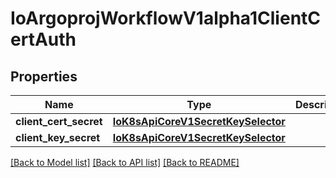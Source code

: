 # IoArgoprojWorkflowV1alpha1ClientCertAuth

## Properties
Name | Type | Description | Notes
------------ | ------------- | ------------- | -------------
**client_cert_secret** | [**IoK8sApiCoreV1SecretKeySelector**](IoK8sApiCoreV1SecretKeySelector.md) |  | [optional] 
**client_key_secret** | [**IoK8sApiCoreV1SecretKeySelector**](IoK8sApiCoreV1SecretKeySelector.md) |  | [optional] 

[[Back to Model list]](../README.md#documentation-for-models) [[Back to API list]](../README.md#documentation-for-api-endpoints) [[Back to README]](../README.md)


